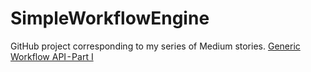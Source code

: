 # SimpleWorkflowEngine

GitHub project corresponding to my series of Medium stories.
[Generic Workflow API - Part I](https://medium.com/@jonasbusse/generic-workflow-api-part-i-fe0fe3564734)
